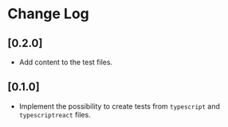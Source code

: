 # Change Log

## [0.2.0]

- Add content to the test files.

## [0.1.0]

- Implement the possibility to create tests from `typescript` and `typescriptreact` files.
